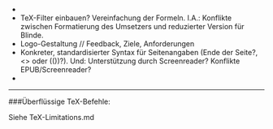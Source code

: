 - 
- TeX-Filter einbauen? Vereinfachung der Formeln. I.A.: Konflikte zwischen Formatierung des Umsetzers und reduzierter Version für Blinde.
- Logo-Gestaltung // Feedback, Ziele, Anforderungen
- Konkreter, standardisierter Syntax für Seitenangaben (Ende der Seite?, <> oder (())?). Und: Unterstützung durch Screenreader? Konflikte EPUB/Screenreader?
- 











---

###Überflüssige TeX-Befehle:



Siehe TeX-Limitations.md

